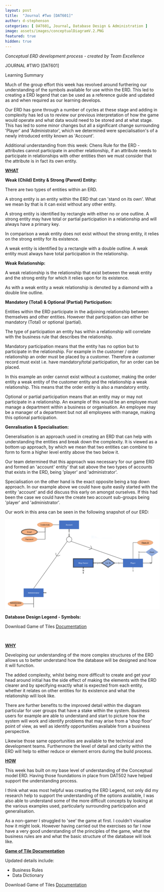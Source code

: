```yaml
---
layout: post
title:  "Journal #Two [DAT601]"
author: d-stephenson
categories: [ DAT601, Journal, Database Design & Administration ]
image: assets/images/conceptualDiagramV.2.PNG
featured: true
hidden: true
---
```

<i>Conceptual ERD development process - created by Team Excellence</i>

JOURNAL #TWO [DAT601]

Learning Summary<br>

Much of the group effort this week has revolved around furthering our understanding of the symbols available for use within the ERD. This led to creating a ERD legend that can be used as a reference guide and updated as and when required as our learning develops. 

Our ERD has gone through a number of cycles at these stage and adding in complexity has led us to review our previous interpretation of how the game would operate and what data would need to be stored and at what stage. This has led to some minor changes but all a significant change surrounding 'Player' and 'Administrator', which we determined were specialisation's of a newly introduced entity known as 'Account'. 

Additional understanding from this week: Chens Rule for the ERD - attributes cannot participate in another relationship, if an attribute needs to participate in relationships with other entities then we must consider that the attribute is in fact its own entity.  

<b><u>WHAT</u></b>

<b>Weak (Child) Entity & Strong (Parent) Entity:</b>

There are two types of entities within an ERD. 

A strong entity is an entity within the ERD that can 'stand on its own'. What we mean by that is it can exist without any other entity.

A strong entity is identified by rectangle with either no or one outline. A strong entity may have total or partial participation in a relationship and will always have a primary key.

In comparison a weak entity does not exist without the strong entity, it relies on the strong entity for its existence.

A weak entity is identified by a rectangle with a double outline. A weak entity must always have total participation in the relationship.

<b>Weak Relationship:</b>

A weak relationship is the relationship that exist between the weak entity and the strong entity for which it relies upon for its existence.

As with a weak entity a weak relationship is denoted by a diamond with a double line outline.

<b>Mandatory (Total) & Optional (Partial) Participation:</b>

Entities within the ERD participate in the adjoining relationship between themselves and other entities. However that participation can either be mandatory (Total) or optional (partial).

The type of participation an entity has within a relationship will correlate with the business rule that describes the relationship. 

Mandatory participation means that the entity has no option but to participate in the relationship. For example in the customer / order relationship an order must be placed by a customer. Therefore a customer record must exist i.e. have mandatory/total participation, for an order can be placed. 

In this example an order cannot exist without a customer, making the order entity a weak entity of the customer entity and the relationship a weak relationship. This means that the order entity is also a mandatory entity. 

Optional or partial participation means that an entity may or may not participate in a relationship. An example of this would be an employee must manage a department within a business or organisation. An employee may be a manager of a department but not all employees with manage, making this optional participation. 

<b>Genralisation & Specialisation:</b>

Generalisation is an approach used in creating an ERD that can help with understanding the entities and break down the complexity. It is viewed as a bottom up approach, by which we mean that two entities can combine to form to form a higher level entity above the two below it. 

Our team determined that this approach was necessary for our game ERD and formed an 'account' entity' that sat above the two types of accounts that exists in the ERD, being 'player' and 'administrator'.

Specialisation on the other hand is the exact opposite being a top down approach. In our example above we could have quite easily started with the entity 'account' and did discuss this early on amongst ourselves. If this had been the case we could have the create two account sub-groups being 'player' and 'administrator'.

Our work in this area can be seen in the following snapshot of our ERD:

<img src="/assets/images/GSisation.png" alt="Example Generalisation Specialisation"><br>

<b>Database Design Legend - Symbols:</b>

<object data="/assets/docs/ERD_Symbol_Legend.pdf" type="application/pdf" width="100%" height="625px">
  <p>Download Game of Tiles <a href="assets/docs/ERD_Symbol_Legend.pdf">Documentation</a></p>
</object><br>

<b><u>WHY</u></b>

Developing our understanding of the more complex structures of the ERD allows us to better understand how the database will be designed and how it will function. 

The added complexity, whilst being more difficult to create and get your head around initial has the side effect of making the elements with the ERD clearer and by specifying exactly what is expected from each entity, whether it relates on other entities for its existence and what the relationship will look like. 

There are further benefits to the improved detail within the diagram particular for user groups that have a stake within the system. Business users for example are able to understand and start to picture how the system will work and identify problems that may arise from a 'shop floor' point of view, as well as identify opportunities available from a business perspective.

Likewise those same opportunities are available to the technical and development teams. Furthermore the level of detail and clarity within the ERD will help to either reduce or element errors during the build process.  

<b><u>HOW</u></b>

This week has built on my base level of understanding of the Conceptual model ERD. Having those foundations in place from DAT502 have helped support the understanding process.

I think what was most helpful was creating the ERD Legend, not only did my research help to support the understanding of the options available, I was also able to understand some of the more difficult concepts by looking at the various examples used, particularly surrounding participation and generalisation. 

As a non-gamer I struggled to 'see' the game at first. I couldn't visualise how it might look. However having carried out the exercises so far I now have a very good understanding of the principles of the game, what the business rules are and what the basic structure of the database will look like.   

<b><u>Game of Tile Documentation</u></b>

Updated details include:

- Business Rules
- Data Dictionary 

<object data="/assets/docs/GoT_ERD.pdf" type="application/pdf" width="100%" height="800px">
  <p>Download Game of Tiles <a href="assets/docs/GoT_ERD.pdf">Documentation</a></p>
</object>











